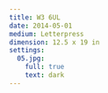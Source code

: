 ```yaml
---
title: W3 6UL
date: 2014-05-01
medium: Letterpress
dimension: 12.5 x 19 in
settings:
  05.jpg:
    full: true
    text: dark
---
```

